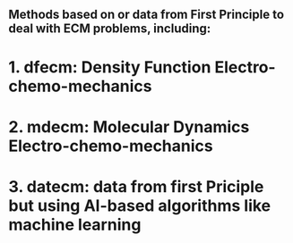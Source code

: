 ## Methods based on or data from First Principle to deal with ECM problems, including: 
# 1.  dfecm: Density Function Electro-chemo-mechanics
# 2.  mdecm: Molecular Dynamics Electro-chemo-mechanics
# 3. datecm: data from first Priciple but using AI-based algorithms like machine learning
